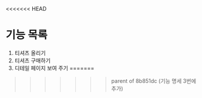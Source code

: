 <<<<<<< HEAD
# 기능 목록
1. 티셔츠 올리기
2. 티셔츠 구매하기
3. 디테일 페이지 보여 주기
=======
>>>>>>> parent of 8b851dc (기능 명세 3번에 추가)
